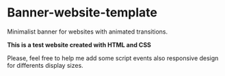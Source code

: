 # Banner-website-template
 Minimalist banner for websites with animated transitions.
 
 **This is a test website created with HTML and CSS**
 
 Please, feel free to help me add some script events also responsive design for differents display sizes.

 
 
 

